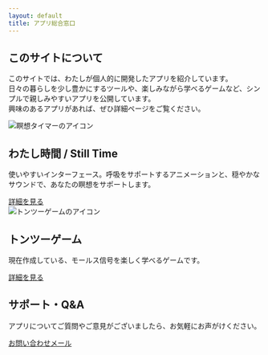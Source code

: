 ```yaml
---
layout: default
title: アプリ総合窓口
---
```

<section id="site-intro">
    <h2>このサイトについて</h2>
    <p>このサイトでは、わたしが個人的に開発したアプリを紹介しています。<br>
        日々の暮らしを少し豊かにするツールや、楽しみながら学べるゲームなど、シンプルで親しみやすいアプリを公開しています。<br> 興味のあるアプリがあれば、ぜひ詳細ページをご覧ください。
    </p>
</section>

<section id="meditation-timer">
    <img src="/images/meditation_timer/meditation_timer_icon.png" alt="瞑想タイマーのアイコン" class="app-icon">
    <h2>わたし時間 / Still Time</h2>
    <p>使いやすいインターフェース。呼吸をサポートするアニメーションと、穏やかなサウンドで、あなたの瞑想をサポートします。</p>
    <a href="/ja/meditation-timer-jp.html" class="detail-link">詳細を見る</a>
</section>

<section id="ton-tsu-game">
    <img src="/images/ton_tsu_game/ton_tsu_game_icon.png" alt="トンツーゲームのアイコン" class="app-icon">
    <h2>トンツーゲーム</h2>
    <p>現在作成している、モールス信号を楽しく学べるゲームです。</p>
    <a href="ton_tsu_game.html" class="detail-link">詳細を見る</a>
</section>

  

<section id="support-qa">
    <h2>サポート・Q&A</h2>
    <p>アプリについてご質問やご意見がございましたら、お気軽にお声がけください。</p>
    <a href="mailto:kazunakka.contact@gmail.com" class="x-link">
        お問い合わせメール
    </a>
</section>